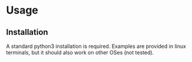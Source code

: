 # Usage

## Installation

A standard python3 installation is required. Examples are provided in linux terminals, but it should also work on other OSes (not tested).
